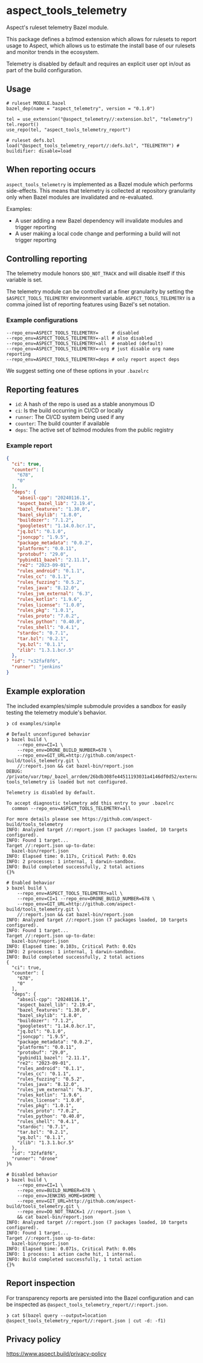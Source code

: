 # aspect_tools_telemetry

Aspect's ruleset telemetry Bazel module.

This package defines a bzlmod extension which allows for rulesets to report usage to Aspect, which allows us to estimate the install base of our rulesets and monitor trends in the ecosystem.

Telemetry is disabled by default and requires an explicit user opt in/out as part of the build configuration.

## Usage

```
# ruleset MODULE.bazel
bazel_dep(name = "aspect_telemetry", version = "0.1.0")

tel = use_extension("@aspect_telemetry//:extension.bzl", "telemetry")
tel.report()
use_repo(tel, "aspect_tools_telemetry_report")

# ruleset defs.bzl
load("@aspect_tools_telemetry_report//:defs.bzl", "TELEMETRY") # buildifier: disable=load
```

## When reporting occurs
`aspect_tools_telemetry` is implemented as a Bazel module which performs side-effects.
This means that telemetry is collected at repository granularity only when Bazel modules are invalidated and re-evaluated.

Examples:
- A user adding a new Bazel dependency will invalidate modules and trigger reporting
- A user making a local code change and performing a build will not trigger reporting

## Controlling reporting
The telemetry module honors `$DO_NOT_TRACK` and will disable itself if this variable is set.

The telemetry module can be controlled at a finer granularity by setting the `$ASPECT_TOOLS_TELEMETRY` environment variable.
`ASPECT_TOOLS_TELEMETRY` is a comma joined list of reporting features using Bazel's set notation.

### Example configurations

``` shell
--repo_env=ASPECT_TOOLS_TELEMETRY=     # disabled
--repo_env=ASPECT_TOOLS_TELEMETRY=-all # also disabled
--repo_env=ASPECT_TOOLS_TELEMETRY=all  # enabled (default)
--repo_env=ASPECT_TOOLS_TELEMETRY=-org # just disable org name reporting
--repo_env=ASPECT_TOOLS_TELEMETRY=deps # only report aspect deps
```

We suggest setting one of these options in your `.bazelrc`

## Reporting features
- `id`: A hash of the repo is used as a stable anonymous ID
- `ci`: Is the build occurring in CI/CD or locally
- `runner`: The CI/CD system being used if any
- `counter`: The build counter if available
- `deps`: The active set of bzlmod modules from the public registry

### Example report

```json
{
  "ci": true,
  "counter": [
    "678",
    "0"
  ],
  "deps": {
    "abseil-cpp": "20240116.1",
    "aspect_bazel_lib": "2.19.4",
    "bazel_features": "1.30.0",
    "bazel_skylib": "1.8.0",
    "buildozer": "7.1.2",
    "googletest": "1.14.0.bcr.1",
    "jq.bzl": "0.1.0",
    "jsoncpp": "1.9.5",
    "package_metadata": "0.0.2",
    "platforms": "0.0.11",
    "protobuf": "29.0",
    "pybind11_bazel": "2.11.1",
    "re2": "2023-09-01",
    "rules_android": "0.1.1",
    "rules_cc": "0.1.1",
    "rules_fuzzing": "0.5.2",
    "rules_java": "8.12.0",
    "rules_jvm_external": "6.3",
    "rules_kotlin": "1.9.6",
    "rules_license": "1.0.0",
    "rules_pkg": "1.0.1",
    "rules_proto": "7.0.2",
    "rules_python": "0.40.0",
    "rules_shell": "0.4.1",
    "stardoc": "0.7.1",
    "tar.bzl": "0.2.1",
    "yq.bzl": "0.1.1",
    "zlib": "1.3.1.bcr.5"
  },
  "id": "x32faf8f6",
  "runner": "jenkins"
}
```

## Example exploration

The included examples/simple submodule provides a sandbox for easily testing the telemetry module's behavior.

``` shellsession
❯ cd examples/simple

# Default unconfigured behavior
❯ bazel build \
    --repo_env=CI=1 \
    --repo_env=DRONE_BUILD_NUMBER=678 \
    --repo_env=GIT_URL=http://github.com/aspect-build/tools_telemetry.git \
    //:report.json && cat bazel-bin/report.json
DEBUG: /private/var/tmp/_bazel_arrdem/26bdb308fe44511193031a4146df0d52/external/aspect_tools_telemetry+/extension.bzl:246:14: tools_telemetry is loaded but not configured.

Telemetry is disabled by default.

To accept diagnostic telemetry add this entry to your .bazelrc
  common --repo_env=ASPECT_TOOLS_TELEMETRY=all

For more details please see https://github.com/aspect-build/tools_telemetry
INFO: Analyzed target //:report.json (7 packages loaded, 10 targets configured).
INFO: Found 1 target...
Target //:report.json up-to-date:
  bazel-bin/report.json
INFO: Elapsed time: 0.117s, Critical Path: 0.02s
INFO: 2 processes: 1 internal, 1 darwin-sandbox.
INFO: Build completed successfully, 2 total actions
{}%

# Enabled behavior
❯ bazel build \
    --repo_env=ASPECT_TOOLS_TELEMETRY=all \
    --repo_env=CI=1 --repo_env=DRONE_BUILD_NUMBER=678 \
    --repo_env=GIT_URL=http://github.com/aspect-build/tools_telemetry.git \
    //:report.json && cat bazel-bin/report.json
INFO: Analyzed target //:report.json (7 packages loaded, 10 targets configured).
INFO: Found 1 target...
Target //:report.json up-to-date:
  bazel-bin/report.json
INFO: Elapsed time: 0.103s, Critical Path: 0.02s
INFO: 2 processes: 1 internal, 1 darwin-sandbox.
INFO: Build completed successfully, 2 total actions
{
  "ci": true,
  "counter": [
    "678",
    "0"
  ],
  "deps": {
    "abseil-cpp": "20240116.1",
    "aspect_bazel_lib": "2.19.4",
    "bazel_features": "1.30.0",
    "bazel_skylib": "1.8.0",
    "buildozer": "7.1.2",
    "googletest": "1.14.0.bcr.1",
    "jq.bzl": "0.1.0",
    "jsoncpp": "1.9.5",
    "package_metadata": "0.0.2",
    "platforms": "0.0.11",
    "protobuf": "29.0",
    "pybind11_bazel": "2.11.1",
    "re2": "2023-09-01",
    "rules_android": "0.1.1",
    "rules_cc": "0.1.1",
    "rules_fuzzing": "0.5.2",
    "rules_java": "8.12.0",
    "rules_jvm_external": "6.3",
    "rules_kotlin": "1.9.6",
    "rules_license": "1.0.0",
    "rules_pkg": "1.0.1",
    "rules_proto": "7.0.2",
    "rules_python": "0.40.0",
    "rules_shell": "0.4.1",
    "stardoc": "0.7.1",
    "tar.bzl": "0.2.1",
    "yq.bzl": "0.1.1",
    "zlib": "1.3.1.bcr.5"
  },
  "id": "32faf8f6",
  "runner": "drone"
}%

# Disabled behavior
❯ bazel build \
    --repo_env=CI=1 \
    --repo_env=BUILD_NUMBER=678 \
    --repo_env=JENKINS_HOME=$HOME \
    --repo_env=GIT_URL=http://github.com/aspect-build/tools_telemetry.git \
    --repo_env=DO_NOT_TRACK=1 //:report.json \
    && cat bazel-bin/report.json
INFO: Analyzed target //:report.json (7 packages loaded, 10 targets configured).
INFO: Found 1 target...
Target //:report.json up-to-date:
  bazel-bin/report.json
INFO: Elapsed time: 0.071s, Critical Path: 0.00s
INFO: 1 process: 1 action cache hit, 1 internal.
INFO: Build completed successfully, 1 total action
{}%
```

## Report inspection

For transparency reports are persisted into the Bazel configuration and can be inspected as `@aspect_tools_telemetry_report//:report.json`.


``` shellsession
❯ cat $(bazel query --output=location @aspect_tools_telemetry_report//:report.json | cut -d: -f1)
```

## Privacy policy

https://www.aspect.build/privacy-policy
